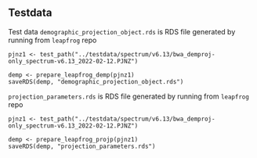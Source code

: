 ## Testdata

Test data `demographic_projection_object.rds` is RDS file generated by running from `leapfrog` repo

```
pjnz1 <- test_path("../testdata/spectrum/v6.13/bwa_demproj-only_spectrum-v6.13_2022-02-12.PJNZ")

demp <- prepare_leapfrog_demp(pjnz1)
saveRDS(demp, "demographic_projection_object.rds")
```

`projection_parameters.rds` is RDS file generated by running from `leapfrog` repo

```
pjnz1 <- test_path("../testdata/spectrum/v6.13/bwa_demproj-only_spectrum-v6.13_2022-02-12.PJNZ")

demp <- prepare_leapfrog_projp(pjnz1)
saveRDS(demp, "projection_parameters.rds")
```
